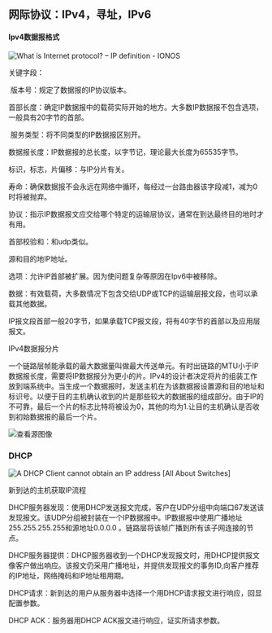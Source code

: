 ## 网际协议：IPv4，寻址，IPv6

#### Ipv4数据报格式

![What is Internet protocol? – IP definition - IONOS](https://www.ionos.co.uk/digitalguide/fileadmin/DigitalGuide/Screenshots/EN-Internet-Protocol-1.PNG)

关键字段：

​    版本号：规定了数据报的IP协议版本。

​    首部长度：确定IP数据报中的载荷实际开始的地方。大多数IP数据报不包含选项，一般具有20字节的首部。

​    服务类型：将不同类型的IP数据报区别开。

   数据报长度：IP数据报的总长度，以字节记，理论最大长度为65535字节。

   标识，标志，片偏移：与IP分片有关。

   寿命：确保数据报不会永远在网络中循环，每经过一台路由器该字段减1，减为0时将被抛弃。

   协议：指示IP数据报文应交给哪个特定的运输层协议，通常在到达最终目的地时才有用。

   首部校验和：和udp类似。

  源和目的地IP地址。

  选项：允许IP首部被扩展。因为使问题复杂等原因在Ipv6中被移除。

  数据：有效载荷，大多数情况下包含交给UDP或TCP的运输层报文段，也可以承载其他数据。



IP报文段首部一般20字节，如果承载TCP报文段，将有40字节的首部以及应用层报文。



IPv4数据报分片

一个链路层帧能承载的最大数据量叫做最大传送单元。有时出链路的MTU小于IP数据报长度，需要将IP数据报分为更小的片。IPv4的设计者决定将片的组装工作放到端系统中。当生成一个数据报时，发送主机在为该数据报设置源和目的地址和标识号。以便于目的主机确认收到的片是那些较大的数据报的组成部分。由于IP的不可靠，最后一个片的标志比特将被设为0，其他的均为1.让目的主机确认是否收到初始数据报的最后一个片。



  ![查看源图像](https://tse3-mm.cn.bing.net/th/id/OIP.AqmpwNq0jMWPuXO6oNBvWAHaFS?pid=ImgDet&rs=1)





### DHCP

![A DHCP Client cannot obtain an IP address [All About Switches]](https://forum.huawei.com/enterprise/en/data/attachment/forum/202003/12/113904og7bm2c50i593yqy.png?26.png)

新到达的主机获取IP流程



DHCP服务器发现：使用DHCP发送报文完成，客户在UDP分组中向端口67发送该发现报文。该UDP分组被封装在一个IP数据报中。IP数据报中使用广播地址255.255.255.255和源地址0.0.0.0 。链路层将该帧广播到所有该子网连接的节点。

DHCP服务器提供：DHCP服务器收到一个DHCP发现报文时，用DHCP提供报文像客户做出响应。该报文仍采用广播地址，并提供发现报文的事务ID,向客户推荐的IP地址，网络掩码和IP地址租用期。

DHCP请求：新到达的用户从服务器中选择一个用DHCP请求报文进行响应，回显配置参数。

DHCP ACK：服务器用DHCP ACK报文进行响应，证实所请求参数。